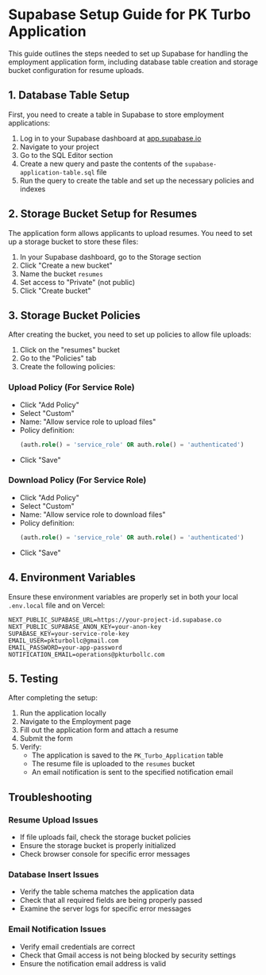 # Supabase Setup Guide for PK Turbo Application

This guide outlines the steps needed to set up Supabase for handling the employment application form, including database table creation and storage bucket configuration for resume uploads.

## 1. Database Table Setup

First, you need to create a table in Supabase to store employment applications:

1. Log in to your Supabase dashboard at [app.supabase.io](https://app.supabase.io)
2. Navigate to your project
3. Go to the SQL Editor section
4. Create a new query and paste the contents of the `supabase-application-table.sql` file
5. Run the query to create the table and set up the necessary policies and indexes

## 2. Storage Bucket Setup for Resumes

The application form allows applicants to upload resumes. You need to set up a storage bucket to store these files:

1. In your Supabase dashboard, go to the Storage section
2. Click "Create a new bucket"
3. Name the bucket `resumes`
4. Set access to "Private" (not public)
5. Click "Create bucket"

## 3. Storage Bucket Policies

After creating the bucket, you need to set up policies to allow file uploads:

1. Click on the "resumes" bucket
2. Go to the "Policies" tab
3. Create the following policies:

### Upload Policy (For Service Role)
- Click "Add Policy"
- Select "Custom"
- Name: "Allow service role to upload files"
- Policy definition:
  ```sql
  (auth.role() = 'service_role' OR auth.role() = 'authenticated')
  ```
- Click "Save"

### Download Policy (For Service Role)
- Click "Add Policy"
- Select "Custom" 
- Name: "Allow service role to download files"
- Policy definition:
  ```sql
  (auth.role() = 'service_role' OR auth.role() = 'authenticated')
  ```
- Click "Save"

## 4. Environment Variables

Ensure these environment variables are properly set in both your local `.env.local` file and on Vercel:

```
NEXT_PUBLIC_SUPABASE_URL=https://your-project-id.supabase.co
NEXT_PUBLIC_SUPABASE_ANON_KEY=your-anon-key
SUPABASE_KEY=your-service-role-key
EMAIL_USER=pkturbollc@gmail.com
EMAIL_PASSWORD=your-app-password
NOTIFICATION_EMAIL=operations@pkturbollc.com
```

## 5. Testing

After completing the setup:

1. Run the application locally
2. Navigate to the Employment page
3. Fill out the application form and attach a resume
4. Submit the form
5. Verify:
   - The application is saved to the `PK_Turbo_Application` table
   - The resume file is uploaded to the `resumes` bucket
   - An email notification is sent to the specified notification email

## Troubleshooting

### Resume Upload Issues
- If file uploads fail, check the storage bucket policies
- Ensure the storage bucket is properly initialized
- Check browser console for specific error messages

### Database Insert Issues
- Verify the table schema matches the application data
- Check that all required fields are being properly passed
- Examine the server logs for specific error messages

### Email Notification Issues
- Verify email credentials are correct
- Check that Gmail access is not being blocked by security settings
- Ensure the notification email address is valid
